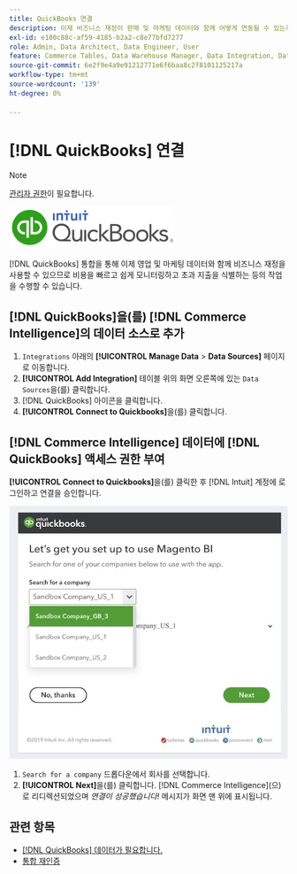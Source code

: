 ```yaml
---
title: QuickBooks 연결
description: 이제 비즈니스 재정이 판매 및 마케팅 데이터와 함께 어떻게 연동될 수 있는지 알아보고 비용을 빠르고 쉽게 탭하고, 과소비를 식별하는 등의 작업을 수행할 수 있습니다.
exl-id: e100c88c-af59-4185-b2a2-c8e77bfd7277
role: Admin, Data Architect, Data Engineer, User
feature: Commerce Tables, Data Warehouse Manager, Data Integration, Data Import/Export
source-git-commit: 6e2f9e4a9e91212771e6f6baa8c2f8101125217a
workflow-type: tm+mt
source-wordcount: '139'
ht-degree: 0%

---
```


# [!DNL QuickBooks] 연결

>[!NOTE]
>
>[관리자 권한](../../../administrator/user-management/user-management.md)이 필요합니다.

![](../../../assets/Quickbooks.png)

[!DNL QuickBooks] 통합을 통해 이제 영업 및 마케팅 데이터와 함께 비즈니스 재정을 사용할 수 있으므로 비용을 빠르고 쉽게 모니터링하고 초과 지출을 식별하는 등의 작업을 수행할 수 있습니다.

## [!DNL QuickBooks]을(를) [!DNL Commerce Intelligence]의 데이터 소스로 추가

1. `Integrations` 아래의 **[!UICONTROL Manage Data** > **Data Sources]** 페이지로 이동합니다.
1. **[!UICONTROL Add Integration]** 테이블 위의 화면 오른쪽에 있는 `Data Sources`을(를) 클릭합니다.
1. [!DNL QuickBooks] 아이콘을 클릭합니다.
1. **[!UICONTROL Connect to Quickbooks]**&#x200B;을(를) 클릭합니다.

## [!DNL Commerce Intelligence] 데이터에 [!DNL QuickBooks] 액세스 권한 부여

**[!UICONTROL Connect to Quickbooks]**&#x200B;을(를) 클릭한 후 [!DNL Intuit] 계정에 로그인하고 연결을 승인합니다.

![](../../../assets/QuickBooks_App_Store_1.jpg)

1. `Search for a company` 드롭다운에서 회사를 선택합니다.
1. **[!UICONTROL Next]**&#x200B;을(를) 클릭합니다. [!DNL Commerce Intelligence]&#x200B;(으)로 리디렉션되었으며 *연결이 성공했습니다!* 메시지가 화면 맨 위에 표시됩니다.

## 관련 항목

* [ [!DNL QuickBooks] 데이터가 필요합니다.](../integrations/quickbooks-data.md)
* [통합 재인증](https://experienceleague.adobe.com/docs/commerce-knowledge-base/kb/how-to/mbi-reauthenticating-integrations.html)
